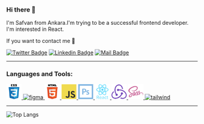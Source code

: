 ### Hi there 👋
I'm Safvan from Ankara.I'm trying to be a successful frontend developer. I'm interested in React.

If you want to contact me 💬

[![Twitter Badge](https://img.shields.io/badge/-@safvanavci-1ca0f1?style=flat&labelColor=1ca0f1&logo=twitter&logoColor=white&link=https://twitter.com/safvanavci)](https://twitter.com/safvanavci)  [![Linkedin Badge](https://img.shields.io/badge/-Safvan-0e76a8?style=flat&labelColor=0e76a8&logo=linkedin&logoColor=white)](https://www.linkedin.com/in/safvan-avc%C4%B1-7a5b10114/)  [![Mail Badge](https://img.shields.io/badge/-safvanavci-c0392b?style=flat&labelColor=c0392b&logo=gmail&logoColor=white)](mailto:safvanavci@gmail.com)

-----------
 <h3 align="left">Languages and Tools:</h3>
<p align="left"> <a href="https://www.w3schools.com/css/" target="_blank" rel="noreferrer"> <img src="https://raw.githubusercontent.com/devicons/devicon/master/icons/css3/css3-original-wordmark.svg" alt="css3" width="40" height="40"/> </a> <a href="https://www.figma.com/" target="_blank" rel="noreferrer"> <img src="https://www.vectorlogo.zone/logos/figma/figma-icon.svg" alt="figma" width="40" height="40"/> </a> <a href="https://www.w3.org/html/" target="_blank" rel="noreferrer"> <img src="https://raw.githubusercontent.com/devicons/devicon/master/icons/html5/html5-original-wordmark.svg" alt="html5" width="40" height="40"/> </a> <a href="https://developer.mozilla.org/en-US/docs/Web/JavaScript" target="_blank" rel="noreferrer"> <img src="https://raw.githubusercontent.com/devicons/devicon/master/icons/javascript/javascript-original.svg" alt="javascript" width="40" height="40"/> </a> <a href="https://www.photoshop.com/en" target="_blank" rel="noreferrer"> <img src="https://raw.githubusercontent.com/devicons/devicon/master/icons/photoshop/photoshop-line.svg" alt="photoshop" width="40" height="40"/> </a> <a href="https://reactjs.org/" target="_blank" rel="noreferrer"> <img src="https://raw.githubusercontent.com/devicons/devicon/master/icons/react/react-original-wordmark.svg" alt="react" width="40" height="40"/> </a> <a href="https://redux.js.org" target="_blank" rel="noreferrer"> <img src="https://raw.githubusercontent.com/devicons/devicon/master/icons/redux/redux-original.svg" alt="redux" width="40" height="40"/> </a> <a href="https://sass-lang.com" target="_blank" rel="noreferrer"> <img src="https://raw.githubusercontent.com/devicons/devicon/master/icons/sass/sass-original.svg" alt="sass" width="40" height="40"/> </a> <a href="https://tailwindcss.com/" target="_blank" rel="noreferrer"> <img src="https://www.vectorlogo.zone/logos/tailwindcss/tailwindcss-icon.svg" alt="tailwind" width="40" height="40"/> </a> </p>

-----------

<!--
![GitHub stats](https://github-readme-stats.vercel.app/api?username=safvanavci&show_icons=true)  
-->

![Top Langs](https://github-readme-stats.vercel.app/api/top-langs/?username=safvanavci&layout=compact&theme=transparent&hide_border=true&title_color=ffffff)




